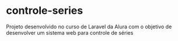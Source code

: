 # controle-series
Projeto desenvolvido no curso de Laravel da Alura com o objetivo de desenvolver um sistema web para controle de séries
